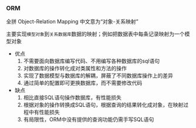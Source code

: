 ### ORM

全拼 Object-Relation Mapping 中文意为“对象-关系映射”

主要实现`模型对象`到`关系数据库`数据的映射；例如把数据表中每条记录映射为一个模型对象

- 优点
  1. 不需要面向数据库编写代码、不用编写各种数据库的sql语句
  2. 对数据库的操作转化成对类属性和方法的操作
  3. 实现了数据模型与数据库的解耦，屏蔽了不同数据库操作上的差异
  4. 通过简单的配置即可更换数据库，而不需要修改代码
- 缺点
  1. 相比直接SQL语句操作数据库，有性能损失
  2. 根据对象的操作转换成SQL语句，根据查询的结果转化成对象，在映射过程中有性能损失
  3. 有局限性，ORM中没有提供的查询功能仍需手写SQL语句



